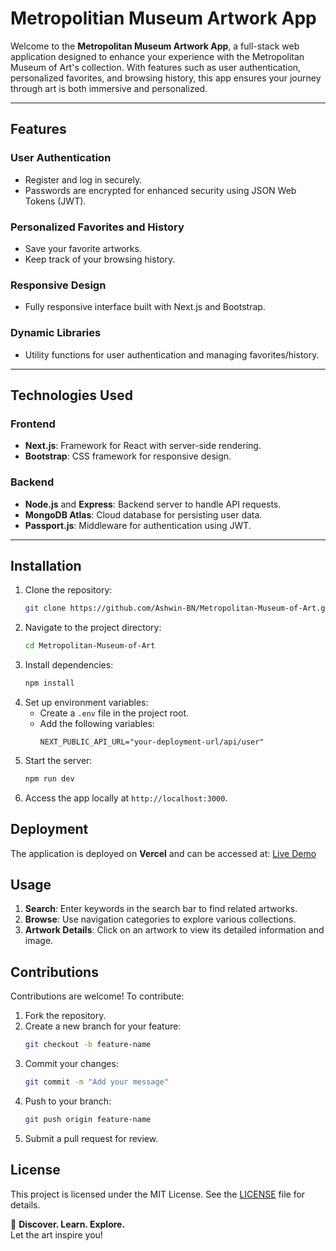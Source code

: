 # Metropolitian Museum Artwork App

Welcome to the **Metropolitan Museum Artwork App**, a full-stack web application designed to enhance your experience with the Metropolitan Museum of Art's collection. With features such as user authentication, personalized favorites, and browsing history, this app ensures your journey through art is both immersive and personalized.

---

## Features

### User Authentication
- Register and log in securely.
- Passwords are encrypted for enhanced security using JSON Web Tokens (JWT).

### Personalized Favorites and History
- Save your favorite artworks.
- Keep track of your browsing history.

### Responsive Design
- Fully responsive interface built with Next.js and Bootstrap.

### Dynamic Libraries
- Utility functions for user authentication and managing favorites/history.

---

## Technologies Used

### Frontend
- **Next.js**: Framework for React with server-side rendering.
- **Bootstrap**: CSS framework for responsive design.

### Backend
- **Node.js** and **Express**: Backend server to handle API requests.
- **MongoDB Atlas**: Cloud database for persisting user data.
- **Passport.js**: Middleware for authentication using JWT.

---

## Installation  

1. Clone the repository:  
   ```bash  
   git clone https://github.com/Ashwin-BN/Metropolitan-Museum-of-Art.git  
   ```  
2. Navigate to the project directory:  
   ```bash  
   cd Metropolitan-Museum-of-Art  
   ```  
3. Install dependencies:  
   ```bash  
   npm install  
   ```  
4. Set up environment variables:  
   - Create a `.env` file in the project root.  
   - Add the following variables:  
     ```plaintext
     NEXT_PUBLIC_API_URL="your-deployment-url/api/user"  
     ```  
5. Start the server:  
   ```bash  
   npm run dev
   ```  
6. Access the app locally at `http://localhost:3000`.  

## Deployment  

The application is deployed on **Vercel** and can be accessed at: [Live Demo](https://metropolitan-museum-of-art.vercel.app/)  

## Usage  

1. **Search**: Enter keywords in the search bar to find related artworks.  
2. **Browse**: Use navigation categories to explore various collections.  
3. **Artwork Details**: Click on an artwork to view its detailed information and image.  

## Contributions  

Contributions are welcome! To contribute:  
1. Fork the repository.  
2. Create a new branch for your feature:  
   ```bash  
   git checkout -b feature-name  
   ```  
3. Commit your changes:  
   ```bash  
   git commit -m "Add your message"  
   ```  
4. Push to your branch:  
   ```bash  
   git push origin feature-name  
   ```  
5. Submit a pull request for review.  

## License  

This project is licensed under the MIT License. See the [LICENSE](LICENSE) file for details.  

🌟 **Discover. Learn. Explore.**  
Let the art inspire you!
